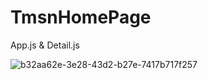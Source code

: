 # TmsnHomePage

App.js & Detail.js

![b32aa62e-3e28-43d2-b27e-7417b717f257](https://user-images.githubusercontent.com/74954488/209390041-cc5774ac-d196-487b-b4e1-aa925f2e74a3.jpg)
